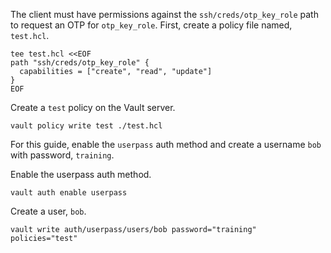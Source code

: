 The client must have permissions against the `ssh/creds/otp_key_role` path to
request an OTP for `otp_key_role`. First, create a policy file named,
`test.hcl`.

```shell-session
tee test.hcl <<EOF
path "ssh/creds/otp_key_role" {
  capabilities = ["create", "read", "update"]
}
EOF
```

Create a `test` policy on the Vault server.

```shell-session
vault policy write test ./test.hcl
```

For this guide, enable the `userpass` auth method and create a username `bob`
with password, `training`.

Enable the userpass auth method.

```shell-session
vault auth enable userpass
```

Create a user, `bob`.

```shell-session
vault write auth/userpass/users/bob password="training" policies="test"
```

